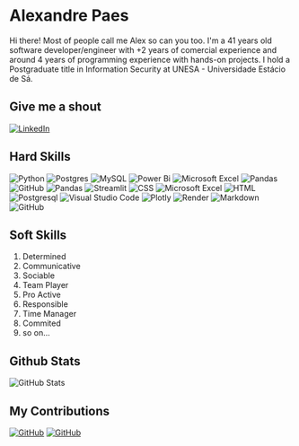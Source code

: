 # Alexandre Paes

Hi there! Most of people call me Alex so can you too. I'm a 41 years old software developer/engineer with +2 years of comercial experience and around 4 years of programming experience with hands-on projects. I hold a Postgraduate title in Information Security at UNESA - Universidade Estácio de Sá.

## Give me a shout

[![LinkedIn](https://img.shields.io/badge/LinkedIn-0077B5?style=for-the-badge&logo=linkedin&logoColor=white)](https://www.linkedin.com/in/alexandre-paes/)


## Hard Skills

![Python](https://img.shields.io/badge/python-3670A0?style=for-the-badge&logo=python&logoColor=ffdd54)
![Postgres](https://img.shields.io/badge/postgres-%23316192.svg?style=for-the-badge&logo=postgresql&logoColor=white)
![MySQL](https://img.shields.io/badge/mysql-%2300f.svg?style=for-the-badge&logo=mysql&logoColor=white)
![Power Bi](https://img.shields.io/badge/power_bi-F2C811?style=for-the-badge&logo=powerbi&logoColor=black)
![Microsoft Excel](https://img.shields.io/badge/Microsoft_Excel-217346?style=for-the-badge&logo=microsoft-excel&logoColor=white)
![Pandas](https://img.shields.io/badge/pandas-%23150458.svg?style=for-the-badge&logo=pandas&logoColor=white)
![GitHub](https://img.shields.io/badge/github-%23121011.svg?style=for-the-badge&logo=github&logoColor=white)
![Pandas](https://img.shields.io/badge/pandas-%23150458.svg?style=for-the-badge&logo=pandas&logoColor=white)
![Streamlit](https://img.shields.io/badge/Streamlit-FF4B4B.svg?style=for-the-badge&logo=Streamlit&logoColor=white)
![CSS](https://img.shields.io/badge/CSS3-1572B6.svg?style=for-the-badge&logo=CSS3&logoColor=white)
![Microsoft Excel](https://img.shields.io/badge/Microsoft_Excel-217346?style=for-the-badge&logo=microsoft-excel&logoColor=white)
![HTML](https://img.shields.io/badge/HTML5-E34F26.svg?style=for-the-badge&logo=HTML5&logoColor=white)
![Postgresql](https://img.shields.io/badge/PostgreSQL-4169E1.svg?style=for-the-badge&logo=PostgreSQL&logoColor=white)
![Visual Studio Code](https://img.shields.io/badge/Visual%20Studio%20Code-0078d7.svg?style=for-the-badge&logo=visual-studio-code&logoColor=white)
![Plotly](https://img.shields.io/badge/Plotly-3F4F75.svg?style=for-the-badge&logo=Plotly&logoColor=white)
![Render](https://img.shields.io/badge/Render-46E3B7.svg?style=for-the-badge&logo=Render&logoColor=white)
![Markdown](https://img.shields.io/badge/markdown-%23000000.svg?style=for-the-badge&logo=markdown&logoColor=white)
![GitHub](https://img.shields.io/badge/github-%23121011.svg?style=for-the-badge&logo=github&logoColor=white)


## Soft Skills

1. Determined
2. Communicative
3. Sociable
4. Team Player
6. Pro Active
7. Responsible
8. Time Manager
9. Commited
10. so on...


## Github Stats

![GitHub Stats](https://github-readme-stats.vercel.app/api?username=AlexandrePaes&theme=transparent&bg_color=000&border_color=30A3DC&show_icons=true&icon_color=30A3DC&title_color=E94D5F&text_color=FFF)


## My Contributions

[![GitHub](https://img.shields.io/badge/GitHub-100000?style=for-the-badge&logo=github&logoColor=white)](https://github.com/LondonComputadores)
[![GitHub](https://img.shields.io/badge/GitHub-100000?style=for-the-badge&logo=github&logoColor=white)](https://github.com/AlexandrePaes)

